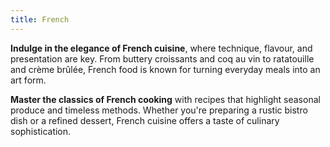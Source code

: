 ```yaml
---
title: French
---
```


**Indulge in the elegance of French cuisine**, where technique, flavour, and presentation are key. From buttery croissants and coq au vin to ratatouille and crème brûlée, French food is known for turning everyday meals into an art form.

**Master the classics of French cooking** with recipes that highlight seasonal produce and timeless methods. Whether you're preparing a rustic bistro dish or a refined dessert, French cuisine offers a taste of culinary sophistication.

